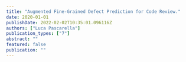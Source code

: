 ```yaml
---
title: "Augmented Fine-Grained Defect Prediction for Code Review."
date: 2020-01-01
publishDate: 2022-02-02T10:35:01.096116Z
authors: ["Luca Pascarella"]
publication_types: ["7"]
abstract: ""
featured: false
publication: ""
---
```



